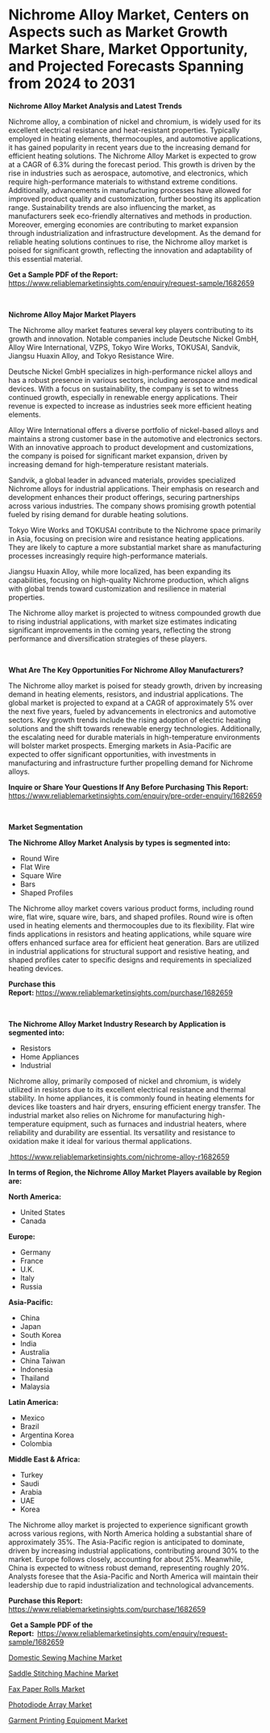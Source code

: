 <p><h1>Nichrome Alloy Market, Centers on Aspects such as Market Growth Market Share, Market Opportunity, and Projected Forecasts Spanning from 2024 to 2031</h1></p><p><strong>Nichrome Alloy Market Analysis and Latest Trends</strong></p>
<p><p>Nichrome alloy, a combination of nickel and chromium, is widely used for its excellent electrical resistance and heat-resistant properties. Typically employed in heating elements, thermocouples, and automotive applications, it has gained popularity in recent years due to the increasing demand for efficient heating solutions. The Nichrome Alloy Market is expected to grow at a CAGR of 6.3% during the forecast period. This growth is driven by the rise in industries such as aerospace, automotive, and electronics, which require high-performance materials to withstand extreme conditions. Additionally, advancements in manufacturing processes have allowed for improved product quality and customization, further boosting its application range. Sustainability trends are also influencing the market, as manufacturers seek eco-friendly alternatives and methods in production. Moreover, emerging economies are contributing to market expansion through industrialization and infrastructure development. As the demand for reliable heating solutions continues to rise, the Nichrome alloy market is poised for significant growth, reflecting the innovation and adaptability of this essential material.</p></p>
<p><strong>Get a Sample PDF of the Report:&nbsp;</strong> <a href="https://www.reliablemarketinsights.com/enquiry/request-sample/1682659?utm_campaign=1620&utm_medium=2&utm_source=Github&utm_content=ia&utm_term=15102024&utm_id=nichrome-alloy">https://www.reliablemarketinsights.com/enquiry/request-sample/1682659</a></p>
<p>&nbsp;</p>
<p><strong>Nichrome Alloy Major Market Players</strong></p>
<p><p>The Nichrome alloy market features several key players contributing to its growth and innovation. Notable companies include Deutsche Nickel GmbH, Alloy Wire International, VZPS, Tokyo Wire Works, TOKUSAI, Sandvik, Jiangsu Huaxin Alloy, and Tokyo Resistance Wire. </p><p>Deutsche Nickel GmbH specializes in high-performance nickel alloys and has a robust presence in various sectors, including aerospace and medical devices. With a focus on sustainability, the company is set to witness continued growth, especially in renewable energy applications. Their revenue is expected to increase as industries seek more efficient heating elements.</p><p>Alloy Wire International offers a diverse portfolio of nickel-based alloys and maintains a strong customer base in the automotive and electronics sectors. With an innovative approach to product development and customizations, the company is poised for significant market expansion, driven by increasing demand for high-temperature resistant materials.</p><p>Sandvik, a global leader in advanced materials, provides specialized Nichrome alloys for industrial applications. Their emphasis on research and development enhances their product offerings, securing partnerships across various industries. The company shows promising growth potential fueled by rising demand for durable heating solutions.</p><p>Tokyo Wire Works and TOKUSAI contribute to the Nichrome space primarily in Asia, focusing on precision wire and resistance heating applications. They are likely to capture a more substantial market share as manufacturing processes increasingly require high-performance materials.</p><p>Jiangsu Huaxin Alloy, while more localized, has been expanding its capabilities, focusing on high-quality Nichrome production, which aligns with global trends toward customization and resilience in material properties.</p><p>The Nichrome alloy market is projected to witness compounded growth due to rising industrial applications, with market size estimates indicating significant improvements in the coming years, reflecting the strong performance and diversification strategies of these players.</p></p>
<p>&nbsp;</p>
<p><strong>What Are The Key Opportunities For Nichrome Alloy Manufacturers?</strong></p>
<p><p>The Nichrome alloy market is poised for steady growth, driven by increasing demand in heating elements, resistors, and industrial applications. The global market is projected to expand at a CAGR of approximately 5% over the next five years, fueled by advancements in electronics and automotive sectors. Key growth trends include the rising adoption of electric heating solutions and the shift towards renewable energy technologies. Additionally, the escalating need for durable materials in high-temperature environments will bolster market prospects. Emerging markets in Asia-Pacific are expected to offer significant opportunities, with investments in manufacturing and infrastructure further propelling demand for Nichrome alloys.</p></p>
<p><strong>Inquire or Share Your Questions If Any Before Purchasing This Report:</strong> <a href="https://www.reliablemarketinsights.com/enquiry/pre-order-enquiry/1682659?utm_campaign=1620&utm_medium=2&utm_source=Github&utm_content=ia&utm_term=15102024&utm_id=nichrome-alloy">https://www.reliablemarketinsights.com/enquiry/pre-order-enquiry/1682659</a></p>
<p>&nbsp;</p>
<p><strong>Market Segmentation</strong></p>
<p><strong>The Nichrome Alloy Market Analysis by types is segmented into:</strong></p>
<p><ul><li>Round Wire</li><li>Flat Wire</li><li>Square Wire</li><li>Bars</li><li>Shaped Profiles</li></ul></p>
<p><p>The Nichrome alloy market covers various product forms, including round wire, flat wire, square wire, bars, and shaped profiles. Round wire is often used in heating elements and thermocouples due to its flexibility. Flat wire finds applications in resistors and heating applications, while square wire offers enhanced surface area for efficient heat generation. Bars are utilized in industrial applications for structural support and resistive heating, and shaped profiles cater to specific designs and requirements in specialized heating devices.</p></p>
<p><strong>Purchase this Report:&nbsp;</strong><a href="https://www.reliablemarketinsights.com/purchase/1682659?utm_campaign=1620&utm_medium=2&utm_source=Github&utm_content=ia&utm_term=15102024&utm_id=nichrome-alloy">https://www.reliablemarketinsights.com/purchase/1682659</a></p>
<p>&nbsp;</p>
<p><strong>The Nichrome Alloy Market Industry Research by Application is segmented into:</strong></p>
<p><ul><li>Resistors</li><li>Home Appliances</li><li>Industrial</li></ul></p>
<p><p>Nichrome alloy, primarily composed of nickel and chromium, is widely utilized in resistors due to its excellent electrical resistance and thermal stability. In home appliances, it is commonly found in heating elements for devices like toasters and hair dryers, ensuring efficient energy transfer. The industrial market also relies on Nichrome for manufacturing high-temperature equipment, such as furnaces and industrial heaters, where reliability and durability are essential. Its versatility and resistance to oxidation make it ideal for various thermal applications.</p></p>
<p><a href="https://www.reliablemarketinsights.com/nichrome-alloy-r1682659?utm_campaign=1620&utm_medium=2&utm_source=Github&utm_content=ia&utm_term=15102024&utm_id=nichrome-alloy">&nbsp;https://www.reliablemarketinsights.com/nichrome-alloy-r1682659</a></p>
<p><strong>In terms of Region, the Nichrome Alloy Market Players available by Region are:</strong></p>
<p>
    <p> <strong> North America: </strong>
        <ul>
            <li>United States</li>
            <li>Canada</li>
        </ul>
        </p> 
    <p> <strong> Europe: </strong>
        <ul>
            <li>Germany</li>
            <li>France</li>
            <li>U.K.</li>
            <li>Italy</li>
            <li>Russia</li>
        </ul>
        </p> 
    <p> <strong> Asia-Pacific: </strong>
        <ul>
            <li>China</li>
            <li>Japan</li>
            <li>South Korea</li>
            <li>India</li>
            <li>Australia</li>
            <li>China Taiwan</li>
            <li>Indonesia</li>
            <li>Thailand</li>
            <li>Malaysia</li>
        </ul>
        </p> 
    <p> <strong> Latin America: </strong>
        <ul>
            <li>Mexico</li>
            <li>Brazil</li>
            <li>Argentina Korea</li>
            <li>Colombia</li>
        </ul>
        </p> 
    <p> <strong> Middle East & Africa: </strong>
        <ul>
            <li>Turkey</li>
            <li>Saudi</li>
            <li>Arabia</li>
            <li>UAE</li>
            <li>Korea</li>
        </ul>
    </p>
    </p>
<p><p>The Nichrome alloy market is projected to experience significant growth across various regions, with North America holding a substantial share of approximately 35%. The Asia-Pacific region is anticipated to dominate, driven by increasing industrial applications, contributing around 30% to the market. Europe follows closely, accounting for about 25%. Meanwhile, China is expected to witness robust demand, representing roughly 20%. Analysts foresee that the Asia-Pacific and North America will maintain their leadership due to rapid industrialization and technological advancements.</p></p>
<p><strong>Purchase this Report: </strong><a href="https://www.reliablemarketinsights.com/purchase/1682659?utm_campaign=1620&utm_medium=2&utm_source=Github&utm_content=ia&utm_term=15102024&utm_id=nichrome-alloy">https://www.reliablemarketinsights.com/purchase/1682659</a></p>
<p>&nbsp;<strong>Get a Sample PDF of the Report:&nbsp;&nbsp;</strong><a href="https://www.reliablemarketinsights.com/enquiry/request-sample/1682659?utm_campaign=1620&utm_medium=2&utm_source=Github&utm_content=ia&utm_term=15102024&utm_id=nichrome-alloy">https://www.reliablemarketinsights.com/enquiry/request-sample/1682659</a></p>
<p><strong></strong></p>
<p><p><a href="https://www.linkedin.com/pulse/domestic-sewing-machine-market-global-regional-analysis-focus-mrpyf?trk=public_post_embed_feed-article-content&utm_campaign=1620&utm_medium=2&utm_source=Github&utm_content=ia&utm_term=15102024&utm_id=nichrome-alloy">Domestic Sewing Machine Market</a></p><p><a href="https://www.linkedin.com/pulse/saddle-stitching-machine-market-segmentation-in-depth-analysis-dc9nf?trk=public_post_embed_feed-article-content&utm_campaign=1620&utm_medium=2&utm_source=Github&utm_content=ia&utm_term=15102024&utm_id=nichrome-alloy">Saddle Stitching Machine Market</a></p><p><a href="https://www.linkedin.com/pulse/insights-fax-paper-rolls-market-players-size-geographical-regions-4dnhf?trk=public_post_embed_feed-article-content&utm_campaign=1620&utm_medium=2&utm_source=Github&utm_content=ia&utm_term=15102024&utm_id=nichrome-alloy">Fax Paper Rolls Market</a></p><p><a href="https://github.com/JakirUddin511/Market-Research-Report-List-1/blob/main/photodiode-array-market.md?utm_campaign=1620&utm_medium=2&utm_source=Github&utm_content=ia&utm_term=15102024&utm_id=nichrome-alloy">Photodiode Array Market</a></p><p><a href="https://www.linkedin.com/pulse/global-garment-printing-equipment-market-sector2024-2031-0gusf?trk=public_post_embed_feed-article-content&utm_campaign=1620&utm_medium=2&utm_source=Github&utm_content=ia&utm_term=15102024&utm_id=nichrome-alloy">Garment Printing Equipment Market</a></p></p>